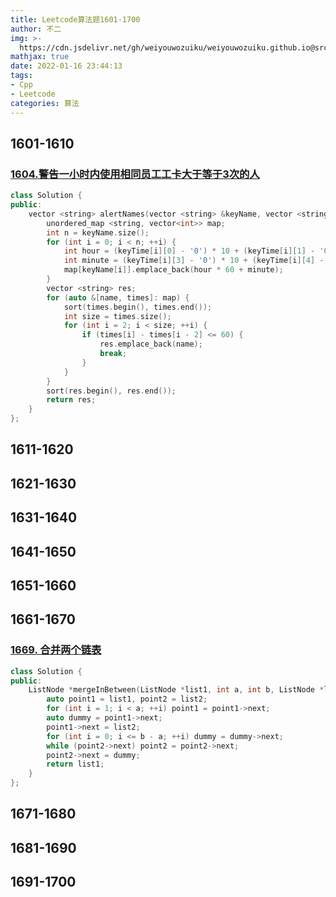 ```yaml
---
title: Leetcode算法题1601-1700
author: 不二
img: >-
  https://cdn.jsdelivr.net/gh/weiyouwozuiku/weiyouwozuiku.github.io@src/source/_posts/PageImg/算法/Leetcode算法题1601-1700.jpeg
mathjax: true
date: 2022-01-16 23:44:13
tags: 
- Cpp
- Leetcode
categories: 算法
---
```


## 1601-1610

### [1604.警告一小时内使用相同员工工卡大于等于3次的人](https://leetcode.cn/problems/alert-using-same-key-card-three-or-more-times-in-a-one-hour-period/)

```cpp
class Solution {
public:
    vector <string> alertNames(vector <string> &keyName, vector <string> &keyTime) {
        unordered_map <string, vector<int>> map;
        int n = keyName.size();
        for (int i = 0; i < n; ++i) {
            int hour = (keyTime[i][0] - '0') * 10 + (keyTime[i][1] - '0');
            int minute = (keyTime[i][3] - '0') * 10 + (keyTime[i][4] - '0');
            map[keyName[i]].emplace_back(hour * 60 + minute);
        }
        vector <string> res;
        for (auto &[name, times]: map) {
            sort(times.begin(), times.end());
            int size = times.size();
            for (int i = 2; i < size; ++i) {
                if (times[i] - times[i - 2] <= 60) {
                    res.emplace_back(name);
                    break;
                }
            }
        }
        sort(res.begin(), res.end());
        return res;
    }
};
```

## 1611-1620
## 1621-1630
## 1631-1640
## 1641-1650

## 1651-1660

## 1661-1670

### [1669. 合并两个链表](https://leetcode.cn/problems/merge-in-between-linked-lists/)

```cpp
class Solution {
public:
    ListNode *mergeInBetween(ListNode *list1, int a, int b, ListNode *list2) {
        auto point1 = list1, point2 = list2;
        for (int i = 1; i < a; ++i) point1 = point1->next;
        auto dummy = point1->next;
        point1->next = list2;
        for (int i = 0; i <= b - a; ++i) dummy = dummy->next;
        while (point2->next) point2 = point2->next;
        point2->next = dummy;
        return list1;
    }
};
```



## 1671-1680
## 1681-1690
## 1691-1700
